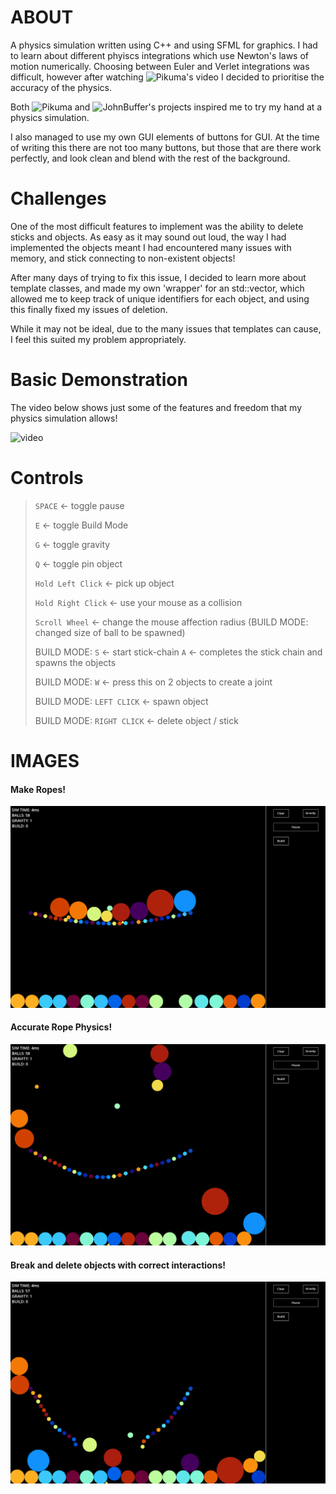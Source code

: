 # ABOUT

A physics simulation written using C++ and using SFML for graphics. I had to learn about different phyiscs integrations
 which use Newton's laws of motion numerically. Choosing between Euler and Verlet integrations was difficult, however after watching 
 ![Pikuma's video](https://www.youtube.com/watch?v=-GWTDhOQU6M) I decided to prioritise the accuracy of the physics. 

 Both ![Pikuma](https://www.youtube.com/@pikuma) and ![JohnBuffer's projects](https://github.com/johnBuffer) inspired me to 
 try my hand at a physics simulation.

 I also managed to use my own GUI elements of buttons for GUI. At the time of writing this there are not too many buttons, but those that are there 
 work perfectly, and look clean and blend with the rest of the background.

# Challenges

One of the most difficult features to implement was the ability to delete sticks and objects. As easy as it may sound out loud,
the way I had implemented the objects meant I had encountered many issues with memory, and stick connecting to non-existent objects!

After many days of trying to fix this issue, I decided to learn more about template classes, and made my own 'wrapper' for an 
std::vector, which allowed me to keep track of unique identifiers for each object, and using this finally fixed my issues of deletion.

While it may not be ideal, due to the many issues that templates can cause, I feel this suited my problem appropriately.

# Basic Demonstration 

The video below shows just some of the features and freedom that my physics simulation allows!

![video](img/vid.gif)


# Controls
> `SPACE` <- toggle pause
>
> `E` <- toggle Build Mode
>
> `G` <- toggle gravity
>
> `Q` <- toggle pin object
>
> `Hold Left Click` <- pick up object
>
> `Hold Right Click` <- use your mouse as a collision
>
> `Scroll Wheel` <- change the mouse affection radius (BUILD MODE: changed size of ball to be spawned)
>
> BUILD MODE: `S` <- start stick-chain `A` <- completes the stick chain and spawns the objects
>
> BUILD MODE: `W` <- press this on 2 objects to create a joint
>
> BUILD MODE: `LEFT CLICK` <- spawn object
>
> BUILD MODE: `RIGHT CLICK` <- delete object / stick


# IMAGES

#### Make Ropes!

![FixedRope](img/fixed.png)

#### Accurate Rope Physics!

![Fling Rope](img/fling.png)

#### Break and delete objects with correct interactions!

![Broken Rope](img/broken.png)
